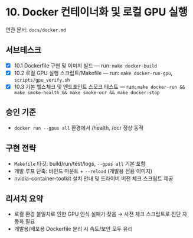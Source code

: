 # 10. Docker 컨테이너화 및 로컬 GPU 실행

연관 문서: `docs/docker.md`

## 서브테스크

- [x] 10.1 Dockerfile 구현 및 이미지 빌드 — run: `make docker-build`
- [x] 10.2 로컬 GPU 실행 스크립트/Makefile — run: `make docker-run-gpu`, `scripts/gpu_verify.sh`
- [x] 10.3 기본 헬스체크 및 엔드포인트 스모크 테스트 — run: `make docker-run && make smoke-health && make smoke-ocr && make docker-stop`

## 승인 기준

- `docker run --gpus all` 환경에서 /health, /ocr 정상 동작

## 구현 전략

- `Makefile` 타깃: build/run/test/logs, `--gpus all` 기본 포함
- 개발 루프 단축: 바인드 마운트 + `--reload` (개발용 전용 이미지)
- nvidia-container-toolkit 설치 안내 및 드라이버 버전 체크 스크립트 제공

## 리서치 요약

- 로컬 환경 불일치로 인한 GPU 인식 실패가 잦음 → 사전 체크 스크립트로 진단 자동화 필요
- 개발용/배포용 Dockerfile 분리 시 속도/보안 모두 유리
